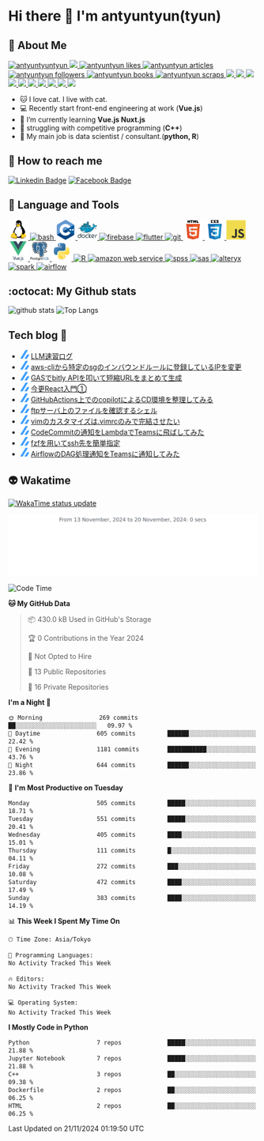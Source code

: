 # Hi there 👋 I'm antyuntyun(tyun)

<!--
**antyuntyuntyun/antyuntyuntyun** is a ✨ _special_ ✨ repository because its `README.md` (this file) appears on your GitHub profile.

Here are some ideas to get you started:

- 🔭 I’m currently working on ...
- 🌱 I’m currently learning ...
- 👯 I’m looking to collaborate on ...
- 🤔 I’m looking for help with ...
- 💬 Ask me about ...
- 📫 How to reach me: ...
- 😄 Pronouns: ...
- ⚡ Fun fact: ...
-->

## 🤵 About Me

<p align="left"> 
  <a href="https://github.com/antyuntyuntyun/antyuntyuntyun/">
    <img src="https://komarev.com/ghpvc/?username=antyuntyuntyun&color=orange&style=flat" alt="antyuntyuntyun" />
  </a>
  <a href="https://github.com/antyuntyuntyun">
    <img height="20" src="https://img.shields.io/github/followers/antyuntyuntyun?label=follow&logo=github&style=flat" />
  </a>
  <!--  zenn  -->
  <!--   <a href="https://zenn.dev/antyuntyun">
      <img height="20" src="https://zenn-badge.ganariya.vercel.app/antyuntyun/liked" />
    </a>
    <a href="https://zenn.dev/antyuntyun">
      <img height="20" src="https://zenn-badge.ganariya.vercel.app/antyuntyun/followers" />
    </a>
    <a href="https://zenn.dev/antyuntyun">
      <img height="20" src="https://zenn-badge.ganariya.vercel.app/antyuntyun/articles" />
    </a> -->
  <!--   2021/5/17 のapi仕様変更により、こちら卒業　https://github.com/Ganariya/zenn-badge -->
  <!--   こちらに移行 https://github.com/nikaera/zenn-badge-->
  <!-- Like のバッジ -->
  <a href="https://zenn.dev/antyuntyun">
    <img src="https://zenn.badge.nikaera.com/s/antyuntyun/likes?style=flat" alt="antyuntyun likes" />
  </a>

  <!-- Articles のバッジ -->
  <a href="https://zenn.dev/antyuntyun/articles">
    <img src="https://zenn.badge.nikaera.com/s/antyuntyun/articles?style=flat" alt="antyuntyun articles" height="20" />
  </a>

  <!-- Followers のバッジ -->
  <a href="https://zenn.dev/antyuntyun/">
    <img src="https://zenn.badge.nikaera.com/s/antyuntyun/followers?style=flat" alt="antyuntyun followers" height="20"/>
  </a>

  <!-- Books のバッジ -->
  <a href="https://zenn.dev/antyuntyun/books">
    <img src="https://zenn.badge.nikaera.com/s/antyuntyun/books?style=flat" alt="antyuntyun books" height="20"/>
  </a>

  <!-- Scraps のバッジ -->
  <a href="https://zenn.dev/antyuntyun/scraps">
    <img src="https://zenn.badge.nikaera.com/s/antyuntyun/scraps?style=flat" alt="antyuntyun scraps" height="20" />
  </a>
  <!--  zenn  -->
  
  <!--  Qiita  -->
  <a href="http://qiita.com/antyuntyuntyun">
    <img src="https://qiita-badge.apiapi.app/s/antyuntyuntyun/contributions.svg"  height="20"/>
  </a>
  <a href="http://qiita.com/antyuntyuntyun">
    <img src="https://qiita-badge.apiapi.app/s/antyuntyuntyun/followers.svg" height="20" />
  </a>
  <a href="http://qiita.com/antyuntyuntyun">
    <img src="https://qiita-badge.apiapi.app/s/antyuntyuntyun/posts.svg"  height="20" />
  </a>  
  <!--  Qiita  -->
  
  <!--  Certificates  -->
  <a href="https://www.credly.com/badges/bb885a79-c895-4970-9cac-9a613d617704/public_url">
    <img src="https://img.shields.io/badge/-Amazon%20AWS%20SAP-232F3E.svg?logo=amazon-aws&style=flat" height="20" />
  </a>
  <a href="https://www.youracclaim.com/badges/955d66c9-063b-4ef5-a89c-0e0e67c0112d/public_url">
    <img src="https://img.shields.io/badge/-Amazon%20AWS%20SAA-232F3E.svg?logo=amazon-aws&style=flat" height="20" />
  </a>
  <a href="https://www.credly.com/badges/a2d28c30-ef7c-4ff9-9f3c-73f835e24933/public_url">
    <img src="https://img.shields.io/badge/-Amazon%20AWS%20MLS-232F3E.svg?logo=amazon-aws&style=flat" height="20" />
  </a>
  <a href="https://www.credly.com/badges/1e06537c-0108-4394-9212-a0c8caae9b35/public_url">
    <img src="https://img.shields.io/badge/-Amazon%20AWS%20DBS-232F3E.svg?logo=amazon-aws&style=flat" height="20" />
  </a>
  <a href="https://www.credly.com/badges/dc6547ca-a431-4aba-9e71-7d7d96905bb0/public_url">
    <img  src="https://img.shields.io/badge/-Microsoft%20MCP%20DP--100-232F3E.svg?logo=microsoftazure&style=flat" height="20"/>
  </a>
  <a href="https://www.credly.com/badges/225ffc55-cf2f-47e7-a470-64dc843e0112/public_url">
    <img src="https://img.shields.io/badge/-Microsoft%20MCP%20AI--900-232F3E.svg?logo=microsoftazure&style=flat" height="20" />
  </a>
  <a href="https://www.credly.com/badges/96dc09ab-5906-4288-9f4a-00eeb930dc32/public_url">
    <img src="https://img.shields.io/badge/-Microsoft%20MCP%20AZ--900-232F3E.svg?logo=microsoftazure&style=flat" height="20" />
  </a>
  <!--  Certificates  -->
</p>

- :cat: I love cat. I live with cat.
- 💻 Recently start front-end engineering at work (**Vue.js**)
- 🌱 I’m currently learning **Vue.js Nuxt.js**
- :muscle: struggling with competitive programming (**C++**)
- :man: My main job is data scientist / consultant.(**python, R**)
<!-- - 🤔 I’m looking for help with SPSS modeling -->

## :hatched_chick: How to reach me

[![Linkedin Badge](https://img.shields.io/badge/-@yuta.yasumura-blue?style=flat-square&logo=Linkedin&logoColor=white&link=https://www.linkedin.com/in/yuta-yasumura-55b1301b9/)](https://www.linkedin.com/in/yuta-yasumura-55b1301b9/)
[![Facebook Badge](https://img.shields.io/badge/-@yuta.yasumura-3b5998?style=flat-square&labelColor=3b5998&logo=facebook&logoColor=white&link=https://www.facebook.com/yuta.yasumura)](https://www.facebook.com/yuta.yasumura)

## :eyes: Language and Tools

<p align="left">
  <a href="https://www.linux.org/" target="_blank">
    <img src="https://raw.githubusercontent.com/devicons/devicon/master/icons/linux/linux-original.svg" alt="linux" width="40" height="40"/>
  </a>
  <a href="https://www.gnu.org/software/bash/" target="_blank">
    <img src="https://www.vectorlogo.zone/logos/gnu_bash/gnu_bash-icon.svg" alt="bash" width="40" height="40"/>
  </a>
  <a href="https://www.w3schools.com/cpp/" target="_blank">
    <img src="https://raw.githubusercontent.com/devicons/devicon/master/icons/cplusplus/cplusplus-original.svg" alt="cplusplus" width="40" height="40"/>
  </a>
  <a href="https://www.docker.com/" target="_blank">
    <img src="https://raw.githubusercontent.com/devicons/devicon/master/icons/docker/docker-original-wordmark.svg" alt="docker" width="40" height="40"/>
  </a>
  <a href="https://firebase.google.com/" target="_blank">
    <img src="https://www.vectorlogo.zone/logos/firebase/firebase-icon.svg" alt="firebase" width="40" height="40"/>
  </a>
  <a href="https://flutter.dev" target="_blank">
    <img src="https://www.vectorlogo.zone/logos/flutterio/flutterio-icon.svg" alt="flutter" width="40" height="40"/>
  </a>
  <a href="https://git-scm.com/" target="_blank">
    <img src="https://www.vectorlogo.zone/logos/git-scm/git-scm-icon.svg" alt="git" width="40" height="40"/>
  </a>
  <a href="https://www.w3.org/html/" target="_blank">
    <img src="https://raw.githubusercontent.com/devicons/devicon/master/icons/html5/html5-original-wordmark.svg" alt="html5" width="40" height="40"/>
  </a>
  <a href="https://www.w3schools.com/css/" target="_blank">
    <img src="https://raw.githubusercontent.com/devicons/devicon/master/icons/css3/css3-original-wordmark.svg" alt="css3" width="40" height="40"/>
  </a>
  <a href="https://developer.mozilla.org/en-US/docs/Web/JavaScript" target="_blank">
    <img src="https://raw.githubusercontent.com/devicons/devicon/master/icons/javascript/javascript-original.svg" alt="javascript" width="40" height="40"/>
  </a>
   <a href="https://vuejs.org/" target="_blank">
    <img src="https://raw.githubusercontent.com/devicons/devicon/master/icons/vuejs/vuejs-original-wordmark.svg" alt="vuejs" width="40" height="40"/>
  </a>
<!--   <a href="https://www.jenkins.io" target="_blank">
    <img src="https://www.vectorlogo.zone/logos/jenkins/jenkins-icon.svg" alt="jenkins" width="40" height="40"/>
  </a> -->
<!--   <a href="https://nodejs.org" target="_blank">
    <img src="https://raw.githubusercontent.com/devicons/devicon/master/icons/nodejs/nodejs-original-wordmark.svg" alt="nodejs" width="40" height="40"/>
  </a> -->
  <a href="https://www.postgresql.org" target="_blank">
    <img src="https://raw.githubusercontent.com/devicons/devicon/master/icons/postgresql/postgresql-original-wordmark.svg" alt="postgresql" width="40" height="40"/>
  </a>
  <a href="https://www.python.org" target="_blank">
    <img src="https://raw.githubusercontent.com/devicons/devicon/master/icons/python/python-original.svg" alt="python" width="40" height="40"/>
  </a>
  <a href="https://www.r-project.org/" target="_blank">
    <img src="https://www.r-project.org/logo/Rlogo.svg" alt="R" width="40" height="40"/>
  </a>  
  <a href="https://aws.amazon.com/" target="_blank">
    <img src="https://www.vectorlogo.zone/logos/amazon_aws/amazon_aws-icon.svg" alt="amazon web service" width="40" height="40"/>
  </a>
  <a href="https://www.ibm.com/jp-ja/products/spss-modeler" target="_blank">
    <img src="https://cdn.worldvectorlogo.com/logos/spss-1.svg" alt="spss" width="40" height="40"/>
  </a>
  <a href="https://www.sas.com/ja_jp/home.html" target="_blank">
    <img src="https://cdn.worldvectorlogo.com/logos/sas-6.svg" alt="sas" width="40" height="40"/>
  </a>
  <a href="https://www.alteryx.com/" target="_blank">
    <img src="https://iconape.com/wp-content/files/jq/351784/svg/351784.svg" alt="alteryx" width="80" height="40"/>
  </a>  
  <a href="https://spark.apache.org/docs/3.1.2/" target="_blank">
    <img src="https://www.vectorlogo.zone/logos/apache_spark/apache_spark-ar21.svg" alt="spark" width="80" height="40"/>
  </a>
  <a href="https://airflow.apache.org/docs/" target="_blank">
    <img src="https://iconape.com/wp-content/files/dd/370523/svg/370523.svg" alt="airflow" width="80" height="40"/>
  </a>

</p>

## :octocat: My Github stats

<p align="left"> 
    <img alt="github stats" height="180px" src="https://github-readme-stats.vercel.app/api?username=antyuntyuntyun&count_private=true&show_icons=true&show_icons=true" />
  <img alt="Top Langs" height="180px" src="https://github-readme-stats.vercel.app/api/top-langs/?username=antyuntyuntyun&layout=compact&count_private=true&show_icons=true&show_icons=true" />
</p>

## Tech blog :hammer:

<!--[START github.com/ikawaha/feedsnippet]--><!--[2023-12-30T01:16:45Z]-->
* ![](./icon/zenn.png) [LLM速習ログ](https://zenn.dev/antyuntyun/articles/learning_llm)
* ![](./icon/zenn.png) [aws-cliから特定のsgのインバウンドルールに登録しているIPを変更](https://zenn.dev/antyuntyun/articles/aws-cli-change-ip-of-sg-ingress)
* ![](./icon/zenn.png) [GASでbitly APIを叩いて短縮URLをまとめて生成](https://zenn.dev/antyuntyun/articles/gas-generate-short-url)
* ![](./icon/zenn.png) [今更React入門①](https://zenn.dev/antyuntyun/articles/getting-started-react-1)
* ![](./icon/zenn.png) [GitHubActions上でのcopilotによるCD環境を整理してみる](https://zenn.dev/antyuntyun/articles/copilot-in-github-actions)
* ![](./icon/zenn.png) [ftpサーバ上のファイルを確認するシェル](https://zenn.dev/antyuntyun/articles/ftp_ls_shell)
* ![](./icon/zenn.png) [vimのカスタマイズは.vimrcのみで完結させたい](https://zenn.dev/antyuntyun/articles/vim_custmoize)
* ![](./icon/zenn.png) [CodeCommitの通知をLambdaでTeamsに飛ばしてみた](https://zenn.dev/antyuntyun/articles/codecommit_notification)
* ![](./icon/zenn.png) [fzfを用いてssh先を簡単指定](https://zenn.dev/antyuntyun/articles/ssh-fzf-function)
* ![](./icon/zenn.png) [AirflowのDAG処理通知をTeamsに通知してみた](https://zenn.dev/antyuntyun/articles/airflow_custom_notification)
<!--[END github.com/ikawaha/feedsnippet]-->

## 👽 Wakatime

[![WakaTime status update](https://github.com/antyuntyuntyun/antyuntyuntyun/actions/workflows/wakatime-update.yml/badge.svg)](https://github.com/antyuntyuntyun/antyuntyuntyun/actions/workflows/wakatime-update.yml)

<img src="https://github.com/antyuntyuntyun/antyuntyuntyun/blob/master/images/stat.svg" alt="Alternative Text"/>
<!--
Example: <img src="https://github.com/avinal/avinal/blob/main/images/stat.svg" alt="Avinal WakaTime Activity"/>
-->

<!--START_SECTION:waka-->
![Code Time](http://img.shields.io/badge/Code%20Time-245%20hrs%2022%20mins-blue)

**🐱 My GitHub Data** 

> 📦 430.0 kB Used in GitHub's Storage 
 > 
> 🏆 0 Contributions in the Year 2024
 > 
> 🚫 Not Opted to Hire
 > 
> 📜 13 Public Repositories 
 > 
> 🔑 16 Private Repositories 
 > 
**I'm a Night 🦉** 

```text
🌞 Morning                269 commits         ██░░░░░░░░░░░░░░░░░░░░░░░   09.97 % 
🌆 Daytime                605 commits         ██████░░░░░░░░░░░░░░░░░░░   22.42 % 
🌃 Evening                1181 commits        ███████████░░░░░░░░░░░░░░   43.76 % 
🌙 Night                  644 commits         ██████░░░░░░░░░░░░░░░░░░░   23.86 % 
```
📅 **I'm Most Productive on Tuesday** 

```text
Monday                   505 commits         █████░░░░░░░░░░░░░░░░░░░░   18.71 % 
Tuesday                  551 commits         █████░░░░░░░░░░░░░░░░░░░░   20.41 % 
Wednesday                405 commits         ████░░░░░░░░░░░░░░░░░░░░░   15.01 % 
Thursday                 111 commits         █░░░░░░░░░░░░░░░░░░░░░░░░   04.11 % 
Friday                   272 commits         ███░░░░░░░░░░░░░░░░░░░░░░   10.08 % 
Saturday                 472 commits         ████░░░░░░░░░░░░░░░░░░░░░   17.49 % 
Sunday                   383 commits         ████░░░░░░░░░░░░░░░░░░░░░   14.19 % 
```


📊 **This Week I Spent My Time On** 

```text
🕑︎ Time Zone: Asia/Tokyo

💬 Programming Languages: 
No Activity Tracked This Week

🔥 Editors: 
No Activity Tracked This Week

💻 Operating System: 
No Activity Tracked This Week
```

**I Mostly Code in Python** 

```text
Python                   7 repos             █████░░░░░░░░░░░░░░░░░░░░   21.88 % 
Jupyter Notebook         7 repos             █████░░░░░░░░░░░░░░░░░░░░   21.88 % 
C++                      3 repos             ██░░░░░░░░░░░░░░░░░░░░░░░   09.38 % 
Dockerfile               2 repos             ██░░░░░░░░░░░░░░░░░░░░░░░   06.25 % 
HTML                     2 repos             ██░░░░░░░░░░░░░░░░░░░░░░░   06.25 % 
```




 Last Updated on 21/11/2024 01:19:50 UTC
<!--END_SECTION:waka-->
